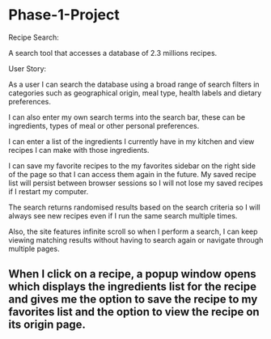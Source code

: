# Phase-1-Project


Recipe Search: 

A search tool that accesses a database of 2.3 millions recipes. 


User Story:

As a user I can search the database using a broad range of search filters in categories such as geographical origin, meal type, health labels and dietary preferences. 

I can also enter my own search terms into the search bar, these can be ingredients, types of meal or other personal preferences. 

I can enter a list of the ingredients I currently have in my kitchen and view recipes I can make with those ingredients.  

I can save my favorite recipes to the my favorites sidebar on the right side of the page so that I can access them again in the future. My saved recipe list will persist between browser sessions so I will not lose my saved recipes if I restart my computer.  

The search returns randomised results based on the search criteria so I will always see new recipes even if I run the same search multiple times. 

Also, the site features infinite scroll so when I perform a search, I can keep viewing matching results without having to search again or navigate through multiple pages. 

When I click on a recipe, a popup window opens which displays the ingredients list for the recipe and gives me the option to save the recipe to my favorites list and the option to view the recipe on its origin page.
-------------------------------------------------------------------------------------